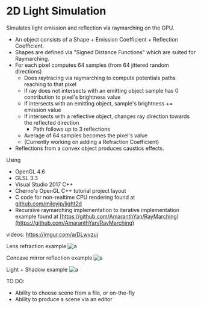 # 2D Light Simulation

Simulates light emission and reflection via raymarching on the GPU.

* An object consists of a Shape + Emission Coefficient + Reflection Coefficient.
* Shapes are defined via "Signed Distance Functions" which are suited for Raymarching.
* For each pixel computes 64 samples (from 64 jittered random directions)
  * Does raytracing via raymarching to compute potentials paths reaching to that pixel
  * If ray does not intersects with an emitting object sample has 0 contribution to pixel's brightness value
  * If intersects with an emitting object, sample's brightness += emission value
  * If intersects with a reflective object, changes ray direction towards the reflected direction
    * Path follows up to 3 reflections
  * Average of 64 samples becomes the pixel's value
  * (Currently working on adding a Refraction Coefficient)
* Reflections from a convex object produces caustics effects.

Using

* OpenGL 4.6
* GLSL 3.3
* Visual Studio 2017 C++
* Cherno's OpenGL C++ tutorial project layout
* C code for non-realtime CPU rendering found at [github.com/miloyip/light2d](https://github.com/miloyip/light2d)
* Recursive raymarching implementation to iterative implementation example found at [https://github.com/AmaranthYan/RayMarching](https://github.com/AmaranthYan/RayMarching)

videos: https://imgur.com/a/DLwvzuj

Lens refraction example
![a](https://i.imgur.com/e2O47SJ.png)

Concave mirror reflection example
![a](https://i.imgur.com/8y5Ms1W.jpg)

Light + Shadow example
![a](https://i.imgur.com/yK8EHX8.jpg)

TO DO:

* Ability to choose scene from a file, or on-the-fly
* Ability to produce a scene via an editor

